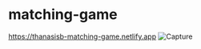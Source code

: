 # matching-game

https://thanasisb-matching-game.netlify.app
![Capture](https://user-images.githubusercontent.com/91921066/167690004-1a834f9c-3c7f-4996-b994-d6303f4c6f2c.PNG)

